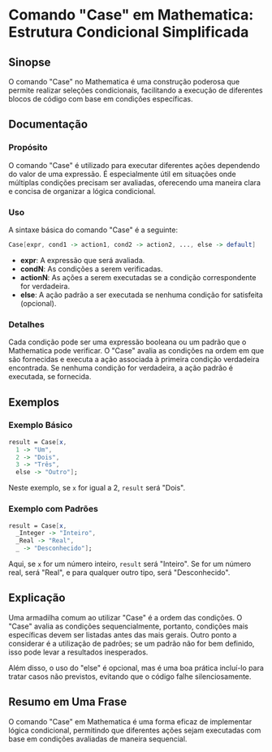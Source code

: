 <!--
Meta Description: # Comando "Case" em Mathematica: Estrutura Condicional Simplificada ## Sinopse O comando "Case" no Mathematica é uma construção poderosa que permite r...
Meta Keywords: case, uma, condições, mathematica, que
-->

# Comando "Case" em Mathematica: Estrutura Condicional Simplificada

## Sinopse
O comando "Case" no Mathematica é uma construção poderosa que permite realizar seleções condicionais, facilitando a execução de diferentes blocos de código com base em condições específicas.

## Documentação
### Propósito
O comando "Case" é utilizado para executar diferentes ações dependendo do valor de uma expressão. É especialmente útil em situações onde múltiplas condições precisam ser avaliadas, oferecendo uma maneira clara e concisa de organizar a lógica condicional.

### Uso
A sintaxe básica do comando "Case" é a seguinte:

```mathematica
Case[expr, cond1 -> action1, cond2 -> action2, ..., else -> default]
```

- **expr**: A expressão que será avaliada.
- **condN**: As condições a serem verificadas.
- **actionN**: As ações a serem executadas se a condição correspondente for verdadeira.
- **else**: A ação padrão a ser executada se nenhuma condição for satisfeita (opcional).

### Detalhes
Cada condição pode ser uma expressão booleana ou um padrão que o Mathematica pode verificar. O "Case" avalia as condições na ordem em que são fornecidas e executa a ação associada à primeira condição verdadeira encontrada. Se nenhuma condição for verdadeira, a ação padrão é executada, se fornecida.

## Exemplos
### Exemplo Básico
```mathematica
result = Case[x, 
  1 -> "Um", 
  2 -> "Dois", 
  3 -> "Três", 
  else -> "Outro"];
```
Neste exemplo, se `x` for igual a 2, `result` será "Dois".

### Exemplo com Padrões
```mathematica
result = Case[x, 
  _Integer -> "Inteiro", 
  _Real -> "Real", 
  _ -> "Desconhecido"];
```
Aqui, se `x` for um número inteiro, `result` será "Inteiro". Se for um número real, será "Real", e para qualquer outro tipo, será "Desconhecido".

## Explicação
Uma armadilha comum ao utilizar "Case" é a ordem das condições. O "Case" avalia as condições sequencialmente, portanto, condições mais específicas devem ser listadas antes das mais gerais. Outro ponto a considerar é a utilização de padrões; se um padrão não for bem definido, isso pode levar a resultados inesperados.

Além disso, o uso do "else" é opcional, mas é uma boa prática incluí-lo para tratar casos não previstos, evitando que o código falhe silenciosamente.

## Resumo em Uma Frase
O comando "Case" em Mathematica é uma forma eficaz de implementar lógica condicional, permitindo que diferentes ações sejam executadas com base em condições avaliadas de maneira sequencial.